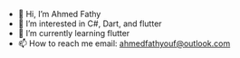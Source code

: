 - 👋 Hi, I’m Ahmed Fathy
- 👀 I’m interested in C#, Dart, and flutter
- 🌱 I’m currently learning flutter
- 📫 How to reach me email: ahmedfathyouf@outlook.com

<!---
AhmedFathy6/AhmedFathy6 is a ✨ special ✨ repository because its `README.md` (this file) appears on your GitHub profile.
You can click the Preview link to take a look at your changes.
--->
